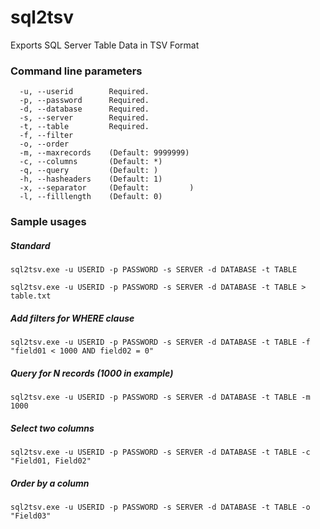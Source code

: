 # sql2tsv 

Exports SQL Server Table Data in TSV Format

### Command line parameters

```
  -u, --userid        Required.
  -p, --password      Required.
  -d, --database      Required.
  -s, --server        Required.
  -t, --table         Required.
  -f, --filter
  -o, --order
  -m, --maxrecords    (Default: 9999999)
  -c, --columns       (Default: *)
  -q, --query         (Default: )
  -h, --hasheaders    (Default: 1)
  -x, --separator     (Default:         )
  -l, --filllength    (Default: 0)
```

### Sample usages

##### Standard 
```batch
sql2tsv.exe -u USERID -p PASSWORD -s SERVER -d DATABASE -t TABLE

sql2tsv.exe -u USERID -p PASSWORD -s SERVER -d DATABASE -t TABLE > table.txt
```

##### Add filters for WHERE clause 
```batch
sql2tsv.exe -u USERID -p PASSWORD -s SERVER -d DATABASE -t TABLE -f "field01 < 1000 AND field02 = 0"
```

##### Query for N records (1000 in example)
```batch
sql2tsv.exe -u USERID -p PASSWORD -s SERVER -d DATABASE -t TABLE -m 1000
```

##### Select two columns
```batch
sql2tsv.exe -u USERID -p PASSWORD -s SERVER -d DATABASE -t TABLE -c "Field01, Field02"
```

##### Order by a column
```batch
sql2tsv.exe -u USERID -p PASSWORD -s SERVER -d DATABASE -t TABLE -o "Field03"
```
